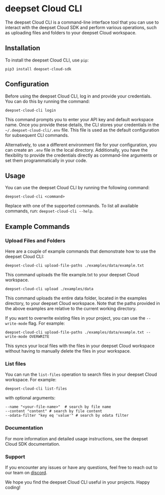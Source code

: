 # deepset Cloud CLI
The deepset Cloud CLI is a command-line interface tool that you can use to interact with the deepset Cloud SDK and perform various operations, such as uploading files and folders to your deepset Cloud workspace.

## Installation
To install the deepset Cloud CLI, use `pip`:

```shell
pip3 install deepset-cloud-sdk
```
## Configuration
Before using the deepset Cloud CLI, log in and provide your credentials. You can do this by running the command:

```shell
deepset-cloud-cli login
```

This command prompts you to enter your API key and default workspace name. Once you provide these details, the CLI stores your credentials in the `~/.deepset-cloud-cli/.env` file. This file is used as the default configuration for subsequent CLI commands.

Alternatively, to use a different environment file for your configuration, you can create an `.env` file in the local directory. Additionally, you have the flexibility to provide the credentials directly as command-line arguments or set them programmatically in your code.

## Usage
You can use the deepset Cloud CLI by running the following command:
```shell
deepset-cloud-cli <command>
```
Replace <command> with one of the supported commands. To list all available commands, run: `deepset-cloud-cli --help`.

## Example Commands

### Upload Files and Folders
Here are a couple of example commands that demonstrate how to use the deepset Cloud CLI:
```shell
deepset-cloud-cli upload-file-paths ./examples/data/example.txt
```
This command uploads the file example.txt to your deepset Cloud workspace.

```shell
deepset-cloud-cli upload ./examples/data
```
This command uploads the entire data folder, located in the examples directory, to your deepset Cloud workspace.
Note that the paths provided in the above examples are relative to the current working directory.

If you want to overwrite existing files in your project, you can use the `--write-mode` flag. For example:
```shell
deepset-cloud-cli upload-file-paths ./examples/data/example.txt --write-mode OVERWRITE
```
This syncs your local files with the files in your deepset Cloud workspace without having to manually delete the files in your workspace.


### List files
You can run the `list-files` operation to search files in your deepset Cloud workspace. For example:
```shell
deepset-cloud-cli list-files
```
with optional arguments:
```shell
--name "<your-file-name>"  # search by file name
--content "content" # search by file content
--odata-filter "key eq 'value'" # search by odata filter
```

### Documentation
For more information and detailed usage instructions, see the deepset Cloud SDK documentation.

### Support
If you encounter any issues or have any questions, feel free to reach out to our team on [discord](https://discord.com/invite/qZxjM4bAHU).

We hope you find the deepset Cloud CLI useful in your projects. Happy coding!
